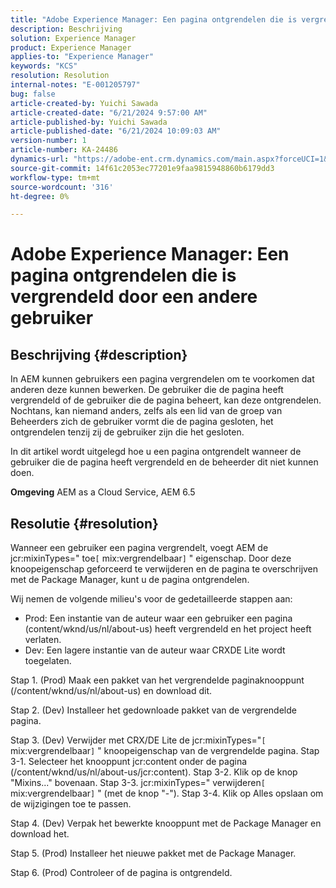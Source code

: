 ```yaml
---
title: "Adobe Experience Manager: Een pagina ontgrendelen die is vergrendeld door een andere gebruiker"
description: Beschrijving
solution: Experience Manager
product: Experience Manager
applies-to: "Experience Manager"
keywords: "KCS"
resolution: Resolution
internal-notes: "E-001205797"
bug: false
article-created-by: Yuichi Sawada
article-created-date: "6/21/2024 9:57:00 AM"
article-published-by: Yuichi Sawada
article-published-date: "6/21/2024 10:09:03 AM"
version-number: 1
article-number: KA-24486
dynamics-url: "https://adobe-ent.crm.dynamics.com/main.aspx?forceUCI=1&pagetype=entityrecord&etn=knowledgearticle&id=f63ea293-b42f-ef11-840b-000d3a372703"
source-git-commit: 14f61c2053ec77201e9faa9815948860b6179dd3
workflow-type: tm+mt
source-wordcount: '316'
ht-degree: 0%

---
```


# Adobe Experience Manager: Een pagina ontgrendelen die is vergrendeld door een andere gebruiker

## Beschrijving {#description}


In AEM kunnen gebruikers een pagina vergrendelen om te voorkomen dat anderen deze kunnen bewerken. De gebruiker die de pagina heeft vergrendeld of de gebruiker die de pagina beheert, kan deze ontgrendelen. Nochtans, kan niemand anders, zelfs als een lid van de groep van Beheerders zich de gebruiker vormt die de pagina gesloten, het ontgrendelen tenzij zij de gebruiker zijn die het gesloten.

In dit artikel wordt uitgelegd hoe u een pagina ontgrendelt wanneer de gebruiker die de pagina heeft vergrendeld en de beheerder dit niet kunnen doen.

<b>Omgeving</b>
AEM as a Cloud Service, AEM 6.5


## Resolutie {#resolution}


Wanneer een gebruiker een pagina vergrendelt, voegt AEM de jcr:mixinTypes=&quot; toe`[` mix:vergrendelbaar`]` &quot; eigenschap. Door deze knoopeigenschap geforceerd te verwijderen en de pagina te overschrijven met de Package Manager, kunt u de pagina ontgrendelen.

Wij nemen de volgende milieu&#39;s voor de gedetailleerde stappen aan:
- Prod: Een instantie van de auteur waar een gebruiker een pagina (content/wknd/us/nl/about-us) heeft vergrendeld en het project heeft verlaten.
- Dev: Een lagere instantie van de auteur waar CRXDE Lite wordt toegelaten.

Stap 1. (Prod) Maak een pakket van het vergrendelde paginaknooppunt (/content/wknd/us/nl/about-us) en download dit.

Stap 2. (Dev) Installeer het gedownloade pakket van de vergrendelde pagina.

Stap 3. (Dev) Verwijder met CRX/DE Lite de jcr:mixinTypes=&quot;`[` mix:vergrendelbaar`]` &quot; knoopeigenschap van de vergrendelde pagina.
Stap 3-1. Selecteer het knooppunt jcr:content onder de pagina (/content/wknd/us/nl/about-us/jcr:content).
Stap 3-2. Klik op de knop &quot;Mixins...&quot; bovenaan.
Stap 3-3. jcr:mixinTypes=&quot; verwijderen`[` mix:vergrendelbaar`]` &quot; (met de knop &quot;-&quot;).
Stap 3-4. Klik op Alles opslaan om de wijzigingen toe te passen.

Stap 4. (Dev) Verpak het bewerkte knooppunt met de Package Manager en download het.

Stap 5. (Prod) Installeer het nieuwe pakket met de Package Manager.

Stap 6. (Prod) Controleer of de pagina is ontgrendeld.

